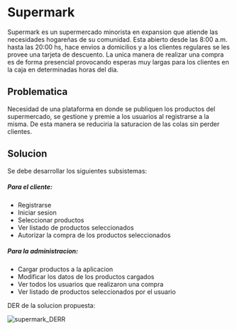 # Supermark

Supermark es un supermercado minorista en expansion que atiende las necesidades hogareñas de su comunidad. Esta abierto desde las 8:00 a.m. hasta las 20:00 hs, 
hace envios a domicilios y a los clientes regulares se les provee una tarjeta de descuento. La unica manera de realizar una compra es de forma presencial provocando 
esperas muy largas para los clientes en la caja en determinadas horas del dia. 

## Problematica 

Necesidad de una plataforma en donde se publiquen los productos del supermercado, se gestione y premie a los usuarios al registrarse a la misma. De esta manera se 
reduciria la saturacion de las colas sin perder clientes. 

## Solucion 

Se debe desarrollar los siguientes subsistemas: 
##### Para el cliente: 
- Registrarse
- Iniciar sesion 
- Seleccionar productos
- Ver listado de productos seleccionados 
- Autorizar la compra de los productos seleccionados 

##### Para la administracion: 
- Cargar productos a la aplicacion 
- Modificar los datos de los productos cargados 
- Ver todos los usuarios que realizaron una compra 
- Ver listado de productos seleccionados por el usuario 


DER de la solucion propuesta: 

![supermark_DERR](https://user-images.githubusercontent.com/107336228/177912287-060b07cd-ae9f-4d02-836b-6943c0be1f4f.png)

